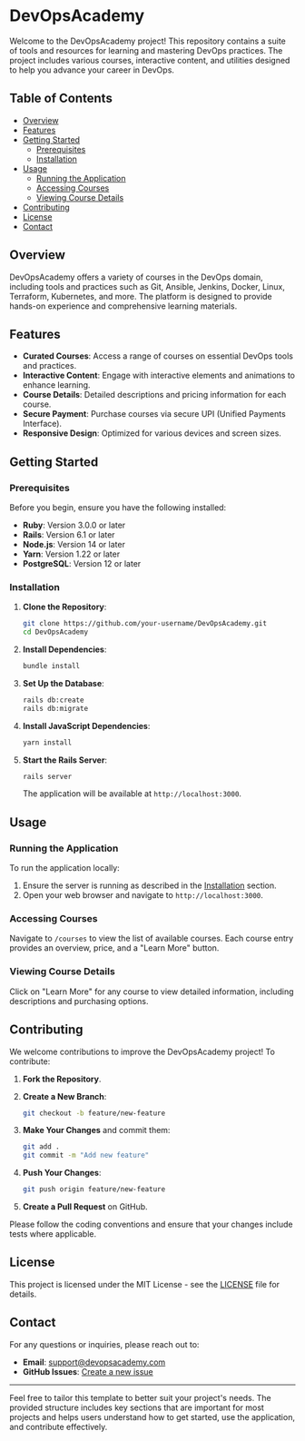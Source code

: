 # DevOpsAcademy

Welcome to the DevOpsAcademy project! This repository contains a suite of tools and resources for learning and mastering DevOps practices. The project includes various courses, interactive content, and utilities designed to help you advance your career in DevOps.

## Table of Contents

- [Overview](#overview)
- [Features](#features)
- [Getting Started](#getting-started)
  - [Prerequisites](#prerequisites)
  - [Installation](#installation)
- [Usage](#usage)
  - [Running the Application](#running-the-application)
  - [Accessing Courses](#accessing-courses)
  - [Viewing Course Details](#viewing-course-details)
- [Contributing](#contributing)
- [License](#license)
- [Contact](#contact)

## Overview

DevOpsAcademy offers a variety of courses in the DevOps domain, including tools and practices such as Git, Ansible, Jenkins, Docker, Linux, Terraform, Kubernetes, and more. The platform is designed to provide hands-on experience and comprehensive learning materials.

## Features

- **Curated Courses**: Access a range of courses on essential DevOps tools and practices.
- **Interactive Content**: Engage with interactive elements and animations to enhance learning.
- **Course Details**: Detailed descriptions and pricing information for each course.
- **Secure Payment**: Purchase courses via secure UPI (Unified Payments Interface).
- **Responsive Design**: Optimized for various devices and screen sizes.

## Getting Started

### Prerequisites

Before you begin, ensure you have the following installed:

- **Ruby**: Version 3.0.0 or later
- **Rails**: Version 6.1 or later
- **Node.js**: Version 14 or later
- **Yarn**: Version 1.22 or later
- **PostgreSQL**: Version 12 or later

### Installation

1. **Clone the Repository**:

   ```bash
   git clone https://github.com/your-username/DevOpsAcademy.git
   cd DevOpsAcademy
   ```

2. **Install Dependencies**:

   ```bash
   bundle install
   ```

3. **Set Up the Database**:

   ```bash
   rails db:create
   rails db:migrate
   ```

4. **Install JavaScript Dependencies**:

   ```bash
   yarn install
   ```

5. **Start the Rails Server**:

   ```bash
   rails server
   ```

   The application will be available at `http://localhost:3000`.

## Usage

### Running the Application

To run the application locally:

1. Ensure the server is running as described in the [Installation](#installation) section.
2. Open your web browser and navigate to `http://localhost:3000`.

### Accessing Courses

Navigate to `/courses` to view the list of available courses. Each course entry provides an overview, price, and a "Learn More" button.

### Viewing Course Details

Click on "Learn More" for any course to view detailed information, including descriptions and purchasing options.

## Contributing

We welcome contributions to improve the DevOpsAcademy project! To contribute:

1. **Fork the Repository**.
2. **Create a New Branch**:

   ```bash
   git checkout -b feature/new-feature
   ```

3. **Make Your Changes** and commit them:

   ```bash
   git add .
   git commit -m "Add new feature"
   ```

4. **Push Your Changes**:

   ```bash
   git push origin feature/new-feature
   ```

5. **Create a Pull Request** on GitHub.

Please follow the coding conventions and ensure that your changes include tests where applicable.

## License

This project is licensed under the MIT License - see the [LICENSE](LICENSE) file for details.

## Contact

For any questions or inquiries, please reach out to:

- **Email**: support@devopsacademy.com
- **GitHub Issues**: [Create a new issue](https://github.com/your-username/DevOpsAcademy/issues)

---

Feel free to tailor this template to better suit your project's needs. The provided structure includes key sections that are important for most projects and helps users understand how to get started, use the application, and contribute effectively.